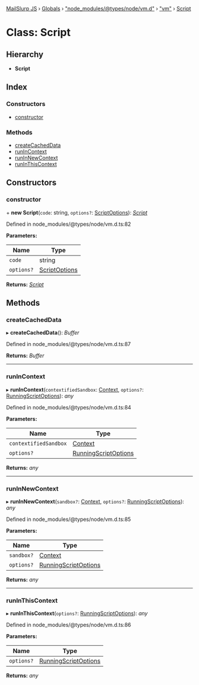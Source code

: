 [MailSlurp JS](../README.md) › [Globals](../globals.md) › ["node_modules/@types/node/vm.d"](../modules/_node_modules__types_node_vm_d_.md) › ["vm"](../modules/_node_modules__types_node_vm_d_._vm_.md) › [Script](_node_modules__types_node_vm_d_._vm_.script.md)

# Class: Script

## Hierarchy

* **Script**

## Index

### Constructors

* [constructor](_node_modules__types_node_vm_d_._vm_.script.md#constructor)

### Methods

* [createCachedData](_node_modules__types_node_vm_d_._vm_.script.md#createcacheddata)
* [runInContext](_node_modules__types_node_vm_d_._vm_.script.md#runincontext)
* [runInNewContext](_node_modules__types_node_vm_d_._vm_.script.md#runinnewcontext)
* [runInThisContext](_node_modules__types_node_vm_d_._vm_.script.md#runinthiscontext)

## Constructors

###  constructor

\+ **new Script**(`code`: string, `options?`: [ScriptOptions](../interfaces/_node_modules__types_node_vm_d_._vm_.scriptoptions.md)): *[Script](_node_modules__types_node_vm_d_._vm_.script.md)*

Defined in node_modules/@types/node/vm.d.ts:82

**Parameters:**

Name | Type |
------ | ------ |
`code` | string |
`options?` | [ScriptOptions](../interfaces/_node_modules__types_node_vm_d_._vm_.scriptoptions.md) |

**Returns:** *[Script](_node_modules__types_node_vm_d_._vm_.script.md)*

## Methods

###  createCachedData

▸ **createCachedData**(): *Buffer*

Defined in node_modules/@types/node/vm.d.ts:87

**Returns:** *Buffer*

___

###  runInContext

▸ **runInContext**(`contextifiedSandbox`: [Context](../interfaces/_node_modules__types_node_vm_d_._vm_.context.md), `options?`: [RunningScriptOptions](../interfaces/_node_modules__types_node_vm_d_._vm_.runningscriptoptions.md)): *any*

Defined in node_modules/@types/node/vm.d.ts:84

**Parameters:**

Name | Type |
------ | ------ |
`contextifiedSandbox` | [Context](../interfaces/_node_modules__types_node_vm_d_._vm_.context.md) |
`options?` | [RunningScriptOptions](../interfaces/_node_modules__types_node_vm_d_._vm_.runningscriptoptions.md) |

**Returns:** *any*

___

###  runInNewContext

▸ **runInNewContext**(`sandbox?`: [Context](../interfaces/_node_modules__types_node_vm_d_._vm_.context.md), `options?`: [RunningScriptOptions](../interfaces/_node_modules__types_node_vm_d_._vm_.runningscriptoptions.md)): *any*

Defined in node_modules/@types/node/vm.d.ts:85

**Parameters:**

Name | Type |
------ | ------ |
`sandbox?` | [Context](../interfaces/_node_modules__types_node_vm_d_._vm_.context.md) |
`options?` | [RunningScriptOptions](../interfaces/_node_modules__types_node_vm_d_._vm_.runningscriptoptions.md) |

**Returns:** *any*

___

###  runInThisContext

▸ **runInThisContext**(`options?`: [RunningScriptOptions](../interfaces/_node_modules__types_node_vm_d_._vm_.runningscriptoptions.md)): *any*

Defined in node_modules/@types/node/vm.d.ts:86

**Parameters:**

Name | Type |
------ | ------ |
`options?` | [RunningScriptOptions](../interfaces/_node_modules__types_node_vm_d_._vm_.runningscriptoptions.md) |

**Returns:** *any*
